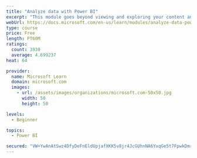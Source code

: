```yaml
---
title: "Analyze data with Power BI"
excerpt: "This module goes beyond viewing and exploring your content and explains how to interact with it by working with reports and dashboards to uncover and share new business insights."
webUrl: https://docs.microsoft.com/en-us/learn/modules/analyze-data-power-bi/
type: course
price: Free
length: PT60M
ratings:
  count: 3930
  average: 4.699237
heat: 64

provider:
  name: Microsoft Learn
  domain: microsoft.com
  images:
    - url: /assets/images/organizations/microsoft.com-50x50.jpg
      width: 50
      height: 50

levels:
  - Beginner

topics:
  - Power BI

secured: "VW+YwAnAtSwz4DfyDeFnEldUpjafXKK5v8jr4JcGUhnNA6YxqGe5t7FpwkDmrq1i8PxAf1RGJ8YGWRk5Ej7EzH7mA9qLQlJkotzaYwKe0hvErS1Pm1ayItqH3dPVyNLyRCKLWOWHezbPrcrGXflKxerLLsHtTkT6S/S2Wj65RHS9gj2J9clGDhQCeUzP4G7j1+6MjtOK8PC/8W2+5+Gt0WplIL2n3gU7lu77U+kFN55hWgqNB0mdhhBaMYlupC/F9UNwqt4CA+Bmc0oUGo/Zg9RWntcbpZiWMGJAqSD3Di9Fv1rHH0fYgza6u49MsNbIjB1lc7+5JUgf273i4WaVIXNzg3e93QmGTpl30rXRMGINKTd0KNBxgk1uFADIeogvj8pJw0lYohL2wLAo7jA3Bg==;g8D+pifPGn5MrpLivBkSpw=="
---
```


